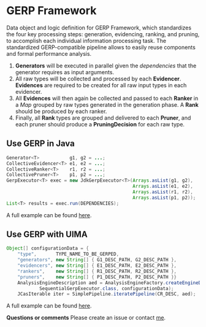 GERP Framework
==============

Data object and logic definition for GERP Framework, which standardizes the four key processing steps: generation, evidencing, ranking, and pruning, to accomplish each individual information processing task. The standardized GERP-compatible pipeline allows to easily reuse components and formal performance analysis.

1. __Generators__ will be executed in parallel given the _dependencies_ that the generator requires as input arguments.
2. All raw types will be collected and processed by each __Evidencer__. __Evidences__ are required to be created for all raw input types in each evidencer.
3. All __Evidences__ will then again be collected and passed to each __Ranker__ in a _Map_ grouped by raw types generated in the generation phase. A __Rank__ should be produced by each ranker.
4. Finally, all __Rank__ types are grouped and delivered to each __Pruner__, and each pruner should produce a __PruningDecision__ for each raw type.

Use GERP in Java
----------------

```java
Generator<T>           g1, g2 = ...;
CollectiveEvidencer<T> e1, e2 = ...;
CollectiveRanker<T>    r1, r2 = ...;
CollectivePruner<T>    p1, p2 = ...;
GerpExecutor<T> exec = new JdkGerpExecutor<T>(Arrays.asList(g1, g2),
                                              Arrays.asList(e1, e2),
                                              Arrays.asList(r1, r2),
                                              Arrays.asList(p1, p2));
List<T> results = exec.run(DEPENDENCIES);
```

A full example can be found [here](src/main/java/edu/cmu/lti/oaqa/gerp/example/SimpleGerpExample.java).

Use GERP with UIMA
------------------

```java
Object[] configurationData = {
    "type",       TYPE_NAME_TO_BE_GERPED,
    "generators", new String[] { G1_DESC_PATH, G2_DESC_PATH },
    "evidencers", new String[] { E1_DESC_PATH, E2_DESC_PATH },
    "rankers",    new String[] { R1_DESC_PATH, R2_DESC_PATH },
    "pruners",    new String[] { P1_DESC_PATH, P2_DESC_PATH }}
    AnalysisEngineDescription aed = AnalysisEngineFactory.createEngineDescription(
            SequentialGerpExecutor.class, configurationData);
    JCasIterable iter = SimplePipeline.iteratePipeline(CR_DESC, aed);
```

A full example can be found [here](src/main/java/edu/cmu/lti/oaqa/gerp/uima/example/ExampleSequentialGerpExecutor.java).

**Questions or comments** Please create an issue or contact [me](http://www.cs.cmu.edu/~ziy).

